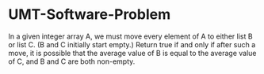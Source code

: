 # UMT-Software-Problem
In a given integer array A, we must move every element of A to either list B or list C. (B and C initially start empty.) Return true if and only if after such a move, it is possible that the average value of B is equal to the average value of C, and B and C are both non-empty.
